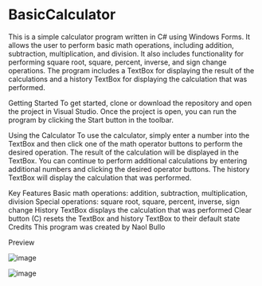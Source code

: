 # BasicCalculator
This is a simple calculator program written in C# using Windows Forms. It allows the user to perform basic math operations, including addition, subtraction, multiplication, and division. It also includes functionality for performing square root, square, percent, inverse, and sign change operations. The program includes a TextBox for displaying the result of the calculations and a history TextBox for displaying the calculation that was performed.

Getting Started
To get started, clone or download the repository and open the project in Visual Studio. Once the project is open, you can run the program by clicking the Start button in the toolbar.

Using the Calculator
To use the calculator, simply enter a number into the TextBox and then click one of the math operator buttons to perform the desired operation. The result of the calculation will be displayed in the TextBox. You can continue to perform additional calculations by entering additional numbers and clicking the desired operator buttons. The history TextBox will display the calculation that was performed.

Key Features
Basic math operations: addition, subtraction, multiplication, division
Special operations: square root, square, percent, inverse, sign change
History TextBox displays the calculation that was performed
Clear button (C) resets the TextBox and history TextBox to their default state
Credits
This program was created by Naol Bullo

Preview

![image](https://user-images.githubusercontent.com/92548627/209498742-e6c70a20-8eb4-40bd-961b-21e6e5899d97.png)

![image](https://user-images.githubusercontent.com/92548627/209498789-8b7cac8e-72cd-40c7-ae7f-8f11c25b8781.png)
